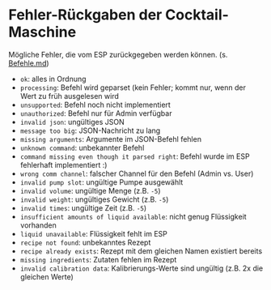 # Fehler-Rückgaben der Cocktail-Maschine

Mögliche Fehler, die vom ESP zurückgegeben werden können. (s. [Befehle.md]())

- `ok`: alles in Ordnung
- `processing`: Befehl wird geparset (kein Fehler; kommt nur, wenn der Wert zu früh ausgelesen wird
- `unsupported`: Befehl noch nicht implementiert
- `unauthorized`: Befehl nur für Admin verfügbar
- `invalid json`: ungültiges JSON 
- `message too big`: JSON-Nachricht zu lang
- `missing arguments`: Argumente im JSON-Befehl fehlen
- `unknown command`: unbekannter Befehl
- `command missing even though it parsed right`: Befehl wurde im ESP fehlerhaft implementiert :)
- `wrong comm channel`: falscher Channel für den Befehl (Admin vs. User)
- `invalid pump slot`: ungültige Pumpe ausgewählt
- `invalid volume`: ungültige Menge (z.B. `-5`)
- `invalid weight`: ungültiges Gewicht (z.B. `-5`)
- `invalid times`: ungültige Zeit (z.B. `-5`)
- `insufficient amounts of liquid available`: nicht genug Flüssigkeit vorhanden
- `liquid unavailable`: Flüssigkeit fehlt im ESP
- `recipe not found`: unbekanntes Rezept
- `recipe already exists`: Rezept mit dem gleichen Namen existiert bereits
- `missing ingredients`: Zutaten fehlen im Rezept
- `invalid calibration data`: Kalibrierungs-Werte sind ungültig (z.B. 2x die gleichen Werte)

